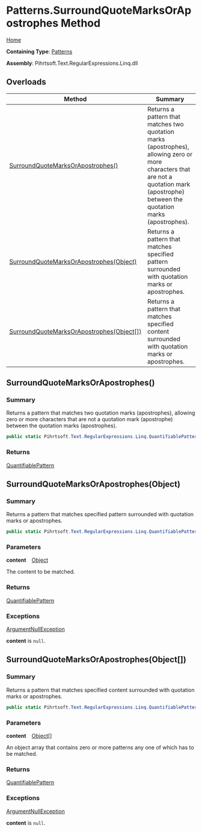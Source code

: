 # Patterns\.SurroundQuoteMarksOrApostrophes Method

[Home](../../../../../../README.md)

**Containing Type**: [Patterns](../README.md)

**Assembly**: Pihrtsoft\.Text\.RegularExpressions\.Linq\.dll

## Overloads

| Method | Summary |
| ------ | ------- |
| [SurroundQuoteMarksOrApostrophes()](#Pihrtsoft_Text_RegularExpressions_Linq_Patterns_SurroundQuoteMarksOrApostrophes) | Returns a pattern that matches two quotation marks \(apostrophes\), allowing zero or more characters that are not a quotation mark \(apostrophe\) between the quotation marks \(apostrophes\)\. |
| [SurroundQuoteMarksOrApostrophes(Object)](#Pihrtsoft_Text_RegularExpressions_Linq_Patterns_SurroundQuoteMarksOrApostrophes_System_Object_) | Returns a pattern that matches specified pattern surrounded with quotation marks or apostrophes\. |
| [SurroundQuoteMarksOrApostrophes(Object\[\])](#Pihrtsoft_Text_RegularExpressions_Linq_Patterns_SurroundQuoteMarksOrApostrophes_System_Object___) | Returns a pattern that matches specified content surrounded with quotation marks or apostrophes\. |

## SurroundQuoteMarksOrApostrophes\(\) <a name="Pihrtsoft_Text_RegularExpressions_Linq_Patterns_SurroundQuoteMarksOrApostrophes"></a>

### Summary

Returns a pattern that matches two quotation marks \(apostrophes\), allowing zero or more characters that are not a quotation mark \(apostrophe\) between the quotation marks \(apostrophes\)\.

```csharp
public static Pihrtsoft.Text.RegularExpressions.Linq.QuantifiablePattern SurroundQuoteMarksOrApostrophes()
```

### Returns

[QuantifiablePattern](../../QuantifiablePattern/README.md)

## SurroundQuoteMarksOrApostrophes\(Object\) <a name="Pihrtsoft_Text_RegularExpressions_Linq_Patterns_SurroundQuoteMarksOrApostrophes_System_Object_"></a>

### Summary

Returns a pattern that matches specified pattern surrounded with quotation marks or apostrophes\.

```csharp
public static Pihrtsoft.Text.RegularExpressions.Linq.QuantifiablePattern SurroundQuoteMarksOrApostrophes(object content)
```

### Parameters

**content** &ensp; [Object](https://docs.microsoft.com/en-us/dotnet/api/system.object)

The content to be matched\.

### Returns

[QuantifiablePattern](../../QuantifiablePattern/README.md)

### Exceptions

[ArgumentNullException](https://docs.microsoft.com/en-us/dotnet/api/system.argumentnullexception)

**content** is `null`\.

## SurroundQuoteMarksOrApostrophes\(Object\[\]\) <a name="Pihrtsoft_Text_RegularExpressions_Linq_Patterns_SurroundQuoteMarksOrApostrophes_System_Object___"></a>

### Summary

Returns a pattern that matches specified content surrounded with quotation marks or apostrophes\.

```csharp
public static Pihrtsoft.Text.RegularExpressions.Linq.QuantifiablePattern SurroundQuoteMarksOrApostrophes(params object[] content)
```

### Parameters

**content** &ensp; [Object](https://docs.microsoft.com/en-us/dotnet/api/system.object)\[\]

An object array that contains zero or more patterns any one of which has to be matched\.

### Returns

[QuantifiablePattern](../../QuantifiablePattern/README.md)

### Exceptions

[ArgumentNullException](https://docs.microsoft.com/en-us/dotnet/api/system.argumentnullexception)

**content** is `null`\.

